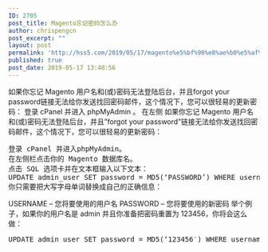 ```yaml
---
ID: 2705
post_title: Magento忘记密码怎么办
author: chrispengcn
post_excerpt: ""
layout: post
permalink: 'http://hss5.com/2019/05/17/magento%e5%bf%98%e8%ae%b0%e5%af%86%e7%a0%81%e6%80%8e%e4%b9%88%e5%8a%9e/'
published: true
post_date: 2019-05-17 13:48:56
---
```

如果你忘记 Magento 用户名和(或)密码无法登陆后台，并且forgot your password链接无法给你发送找回密码邮件，这个情况下，您可以很轻易的更新密码： 登录 cPanel 并进入 phpMyAdmin 。 在左侧
如果你忘记 Magento 用户名和(或)密码无法登陆后台，并且”forgot your password”链接无法给你发送找回密码邮件，这个情况下，您可以很轻易的更新密码：
<pre>登录 cPanel 并进入phpMyAdmin。
在左侧栏点击你的 Magento 数据库名。
点击 SQL 选项卡并在文本框输入以下文本：
UPDATE admin_user SET password = MD5(‘PASSWORD’) WHERE username = ‘USERNAME';
你只需要把大写字母单词替换成自己的正确信息：</pre>
USERNAME – 您将要使用的用户名
PASSWORD – 您将要使用的新密码
举个例子，如果你的用户名是 admin 并且你准备把密码重置为 123456，你将会这么做：
<pre>UPDATE admin_user SET password = MD5(‘123456′) WHERE username = ‘admin';</pre>